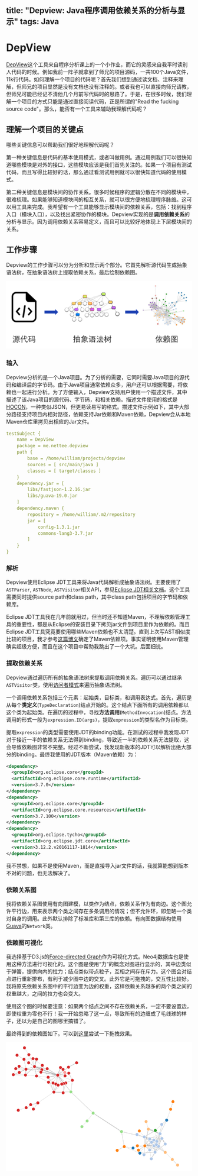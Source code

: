 title: "Depview: Java程序调用依赖关系的分析与显示"
tags: Java
---

# DepView

[DepView](https://github.com/nettee/DepView)这个工具来自程序分析课上的一个小作业，而它的灵感来自我平时读别人代码的时候。例如我前一阵子就拿到了师兄的项目源码，一共100个Java文件，11k行代码。如何理解一个项目的代码呢？首先我们想到通过读文档、注释来理解，但师兄的项目显然是没有文档也没有注释的。或者我也可以直接向师兄请教，但师兄可能已经记不清他几个月前写代码时的思路了。于是，在很多时候，我们理解一个项目的方式只能是通过直接阅读代码，正是所谓的"Read the fucking source code"。那么，能否有一个工具来辅助我理解代码呢？

## 理解一个项目的关键点

哪些关键信息可以帮助我们很好地理解代码呢？

第一种关键信息是代码的基本使用模式，或者叫做用例。通过用例我们可以很快知道哪些模块是对外的接口，这些模块应该是我们首先关注的。如果一个项目有测试代码，而且写得比较好的话，那么通过看测试用例就可以很快知道代码的使用模式。

第二种关键信息是模块间的协作关系。很多时候程序的逻辑分散在不同的模块中，很难梳理。如果能够知道模块间的相互关系，就可以很方便地梳理程序脉络。这可以用工具来完成。我希望有一个工具能够显示模块间的依赖关系，包括：找到程序入口（模块入口），以及找出紧密协作的模块。Depview实现的是**调用依赖关系**的分析与显示。因为调用依赖关系容易定义，而且可以比较好地体现上下层模块间的关系。

## 工作步骤

Depview的工作步骤可以分为分析和显示两个部分。它首先解析源代码生成抽象语法树，在抽象语法树上提取依赖关系，最后绘制依赖图。

![Figure: overview](Depview-View-invocation-relationships-in-Java-projects/overview.png)

<!-- more -->

### 输入

Depview分析的是一个Java项目。为了分析的需要，它同时需要Java项目的源代码和编译后的字节码。由于Java项目通常依赖众多，用户还可以根据需要，将依赖也一起进行分析。为了方便输入，Depview支持用户使用一个描述文件，其中描述了该Java项目的源代码、字节码，和相关依赖。描述文件使用的格式是[HOCON](https://github.com/lightbend/config)，一种类似JSON，但更易读易写的格式。描述文件示例如下，其中大部分路径支持项目内相对路径，依赖支持Jar依赖和Maven依赖，Depview会从本地Maven仓库里拷贝出相应的Jar文件。

```yml
testSubject {
    name = DepView
    package = me.nettee.depview
    path {
        base = /home/william/projects/depview
        sources = [ src/main/java ]
        classes = [ target/classes ]
    }
    dependency.jar = [
        libs/fastjson-1.2.16.jar
        libs/guava-19.0.jar
    ]
    dependency.maven {
        repository = /home/william/.m2/repository
        jar = [
            config-1.3.1.jar
            commons-lang3-3.7.jar
        ]
    }
}
```

### 解析

Depview使用Eclipse JDT工具来将Java代码解析成抽象语法树。主要使用了`ASTParser`, `ASTNode`, `ASTVisitor`相关API，参见[Eclipse JDT相关文档](https://help.eclipse.org/neon/index.jsp?topic=/org.eclipse.jdt.doc.isv/reference/api/org/eclipse/jdt/core/dom/package-summary.html&resultof=%22ASTParser%22%20%22astpars%22)。这个工具需要同时提供source path和class path，其中class path包括项目的字节码和依赖库。

Eclipse JDT工具我在几年前就用过，但当时还不知道Maven，不理解依赖管理工具的重要性，都是从Eclipse的安装目录下拷贝jar文件到项目里作为依赖的。而且Eclipse JDT工具究竟要使用哪些Maven依赖也不太清楚。直到上次写AST相似度比较的项目，我才参考[这篇博文](http://www.shenyanchao.cn/blog/2013/06/19/use-eclipse-ast-to-parser-java/)确定了Maven依赖项。事实证明使用Maven管理确实超级方便，而且在这个项目中帮助我跳出了一个大坑。后面细说。

### 提取依赖关系

Depview通过遍历所有的抽象语法树来提取调用依赖关系。遍历可以通过继承`ASTVisitor`类，使用[访问者模式](https://en.wikipedia.org/wiki/Visitor_pattern)来遍历抽象语法树。

一个调用依赖关系包括三个元素：起始类，目标类，和调用表达式。首先，遍历是从每个**类定义**(`TypeDeclaration`)结点开始的。这个结点下面所有的调用依赖都以这个类为起始类。在遍历的过程中，寻找**方法调用**(`MethodInvocation`)结点。方法调用的形式一般为`expression.ID(args)`，提取`expression`的类型名作为目标类。

提取`expression`的类型需要使用JDT的binding功能。在测试的过程中我发现JDT对于接近一半的依赖关系无法得到binding，导致近一半的依赖关系无法提取，这会导致依赖图非常不完整。经过不断尝试，我发现新版本的JDT可以解析出绝大部分的binding。最终我使用的JDT版本（Maven依赖）为：

```XML
<dependency>
  <groupId>org.eclipse.core</groupId>
  <artifactId>org.eclipse.core.runtime</artifactId>
  <version>3.7.0</version>
</dependency>
<dependency>
  <groupId>org.eclipse.core</groupId>
  <artifactId>org.eclipse.core.resources</artifactId>
  <version>3.7.100</version>
</dependency>
<dependency>
  <groupId>org.eclipse.tycho</groupId>
  <artifactId>org.eclipse.jdt.core</artifactId>
  <version>3.12.2.v20161117-1814</version>
</dependency>
```

我不禁想，如果不是使用Maven，而是直接导入jar文件的话，我就算能想到版本不对的问题，也无法解决了。

### 依赖关系图

我将依赖关系图使用有向图建模，以类作为结点，依赖关系作为有向边。这个图允许平行边，用来表示两个类之间存在多条调用的情况；但不允许环，即忽略一个类对自身的调用。此外默认排除了标准库和第三库的依赖。有向图数据结构使用[Guava](https://github.com/google/guava/wiki/GraphsExplained)的`Network`类。

### 依赖图可视化

我选择基于D3.js的[Force-directed Graph](https://bl.ocks.org/mbostock/4062045)作为可视化方式。Neo4j数据库也是使用这种方法进行可视化的。这个图是使用“力”的概念对图进行显示的，其中边类似于弹簧，提供向内的拉力；结点类似带点粒子，互相之间存在斥力。这个图会对结点进行重新排布，有利于减少图中边的交叉。此外它是可拖拽的，交互性比较好。我将原先依赖关系图中的平行边变为边的权重，这样依赖关系越多的两个类之间的权重越大，之间的拉力也会变大。

使用这个图的时候要注意：如果两个结点之间不存在依赖关系，一定不要设置边，即使权重为零也不行！我一开始忽略了这一点，导致所有的边缠成了毛线球的样子，还以为是自己的图哪里搞错了。

最终得到的依赖图如下。可以到[这里](/depview/)尝试一下拖拽效果。

![Figure: depencendy graph](Depview-View-invocation-relationships-in-Java-projects/depgraph.png)

